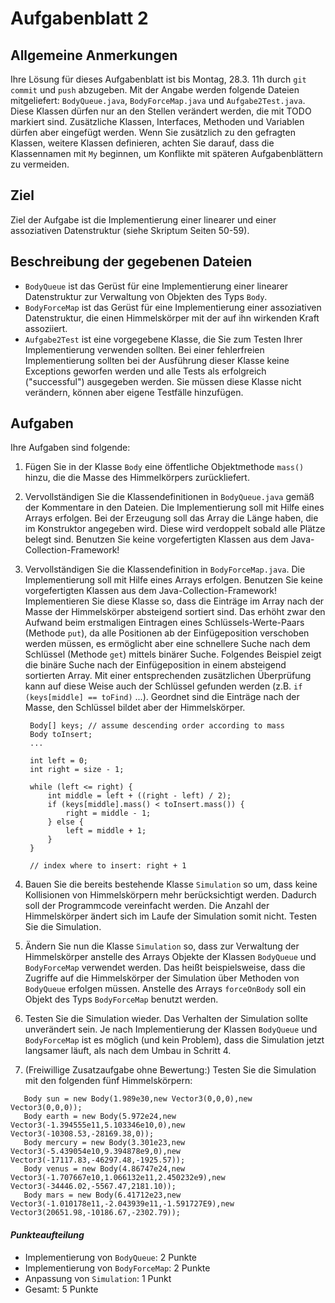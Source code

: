 # Aufgabenblatt 2

## Allgemeine Anmerkungen
Ihre Lösung für dieses Aufgabenblatt ist bis Montag, 28.3. 11h durch `git commit` und `push` 
abzugeben. Mit der Angabe werden folgende Dateien mitgeliefert: `BodyQueue.java`, `BodyForceMap.java` und `Aufgabe2Test.java`. Diese Klassen dürfen nur an den Stellen verändert werden, die mit TODO markiert sind. Zusätzliche Klassen, Interfaces, Methoden und Variablen dürfen aber eingefügt werden. Wenn Sie zusätzlich zu den gefragten Klassen, weitere Klassen definieren, achten Sie darauf, dass die Klassennamen mit `My` beginnen, um Konflikte mit späteren Aufgabenblättern zu vermeiden.

## Ziel
Ziel der Aufgabe ist die Implementierung einer linearer und einer assoziativen Datenstruktur (siehe Skriptum Seiten 50-59).

## Beschreibung der gegebenen Dateien
- `BodyQueue` ist das Gerüst für eine Implementierung einer linearer Datenstruktur zur Verwaltung 
von Objekten des Typs `Body`.
- `BodyForceMap` ist das Gerüst für eine Implementierung einer assoziativen Datenstruktur, die 
einen Himmelskörper mit der auf ihn wirkenden Kraft assoziiert.
- `Aufgabe2Test` ist eine vorgegebene Klasse, die Sie zum Testen Ihrer Implementierung verwenden 
sollten. Bei einer fehlerfreien Implementierung sollten bei der Ausführung dieser Klasse keine Exceptions geworfen werden und alle Tests als erfolgreich ("successful") ausgegeben werden. Sie müssen diese Klasse nicht verändern, können aber eigene Testfälle hinzufügen. 

## Aufgaben

Ihre Aufgaben sind folgende:

1. Fügen Sie in der Klasse `Body` eine öffentliche Objektmethode `mass()` hinzu, die die Masse des Himmelkörpers zurückliefert.
2. Vervollständigen Sie die Klassendefinitionen in `BodyQueue.java` gemäß der Kommentare in den Dateien. Die Implementierung soll mit Hilfe eines Arrays erfolgen. Bei der Erzeugung soll das Array die Länge haben, die im Konstruktor angegeben wird. Diese wird verdoppelt sobald alle Plätze belegt sind. Benutzen Sie keine vorgefertigten Klassen aus dem Java-Collection-Framework!
3. Vervollständigen Sie die Klassendefinition in `BodyForceMap.java`. Die Implementierung soll mit Hilfe eines Arrays erfolgen.  Benutzen Sie keine vorgefertigten Klassen aus dem Java-Collection-Framework!  Implementieren Sie diese Klasse so, dass die Einträge im Array nach der Masse der Himmelskörper absteigend sortiert sind. Das erhöht zwar den Aufwand beim erstmaligen Eintragen eines Schlüssels-Werte-Paars (Methode `put`), da alle Positionen ab der Einfügeposition verschoben werden müssen, es ermöglicht aber eine schnellere Suche nach dem Schlüssel (Methode `get`) mittels binärer Suche. Folgendes Beispiel zeigt die binäre Suche nach der Einfügeposition in einem absteigend sortierten Array. Mit einer entsprechenden zusätzlichen Überprüfung kann auf diese Weise auch der Schlüssel gefunden werden (z.B. `if (keys[middle] == toFind)` ...). Geordnet sind die Einträge nach der Masse, den Schlüssel bildet aber der Himmelskörper. 

    ```
     Body[] keys; // assume descending order according to mass
     Body toInsert;
     ...
     
     int left = 0;
     int right = size - 1;
     
     while (left <= right) {
         int middle = left + ((right - left) / 2);
         if (keys[middle].mass() < toInsert.mass()) {
             right = middle - 1;
         } else {
             left = middle + 1;
         }
     }
     
     // index where to insert: right + 1
   ```
4. Bauen Sie die bereits bestehende Klasse `Simulation` so um, dass keine Kollisionen von Himmelskörpern mehr berücksichtigt werden. Dadurch soll der Programmcode vereinfacht werden. Die Anzahl der Himmelskörper ändert sich im Laufe der Simulation somit nicht. Testen Sie die Simulation.
5. Ändern Sie nun die Klasse `Simulation` so, dass zur Verwaltung der Himmelskörper anstelle des Arrays Objekte der Klassen `BodyQueue` und `BodyForceMap` verwendet werden. Das heißt beispielsweise, dass die Zugriffe auf die Himmelskörper der Simulation über Methoden von `BodyQueue` erfolgen müssen. Anstelle des Arrays `forceOnBody` soll ein Objekt des Typs `BodyForceMap` benutzt werden. 
6. Testen Sie die Simulation wieder. Das Verhalten der Simulation sollte unverändert sein. Je nach Implementierung der Klassen `BodyQueue` und `BodyForceMap` ist es möglich (und kein Problem), dass die Simulation jetzt langsamer läuft, als nach dem Umbau in Schritt 4.
7. (Freiwillige Zusatzaufgabe ohne Bewertung:) Testen Sie die Simulation mit den folgenden fünf 
Himmelskörpern: 
```
   Body sun = new Body(1.989e30,new Vector3(0,0,0),new Vector3(0,0,0));
   Body earth = new Body(5.972e24,new Vector3(-1.394555e11,5.103346e10,0),new Vector3(-10308.53,-28169.38,0));
   Body mercury = new Body(3.301e23,new Vector3(-5.439054e10,9.394878e9,0),new Vector3(-17117.83,-46297.48,-1925.57));
   Body venus = new Body(4.86747e24,new Vector3(-1.707667e10,1.066132e11,2.450232e9),new Vector3(-34446.02,-5567.47,2181.10));
   Body mars = new Body(6.41712e23,new Vector3(-1.010178e11,-2.043939e11,-1.591727E9),new Vector3(20651.98,-10186.67,-2302.79));
```

#### _Punkteaufteilung_

- Implementierung von `BodyQueue`: 2 Punkte
- Implementierung von `BodyForceMap`: 2 Punkte
- Anpassung von `Simulation`: 1 Punkt
- Gesamt: 5 Punkte 


